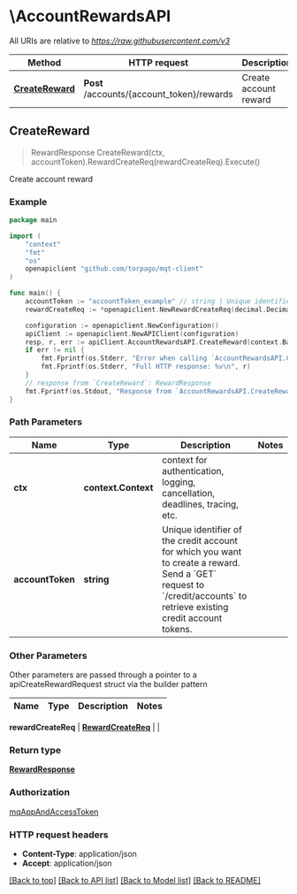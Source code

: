 # \AccountRewardsAPI

All URIs are relative to *https://raw.githubusercontent.com/v3*

Method | HTTP request | Description
------------- | ------------- | -------------
[**CreateReward**](AccountRewardsAPI.md#CreateReward) | **Post** /accounts/{account_token}/rewards | Create account reward



## CreateReward

> RewardResponse CreateReward(ctx, accountToken).RewardCreateReq(rewardCreateReq).Execute()

Create account reward



### Example

```go
package main

import (
	"context"
	"fmt"
	"os"
	openapiclient "github.com/torpago/mqt-client"
)

func main() {
	accountToken := "accountToken_example" // string | Unique identifier of the credit account for which you want to create a reward.  Send a `GET` request to `/credit/accounts` to retrieve existing credit account tokens.
	rewardCreateReq := *openapiclient.NewRewardCreateReq(decimal.Decimal(123), openapiclient.CurrencyCode("USD"), "Description_example") // RewardCreateReq | 

	configuration := openapiclient.NewConfiguration()
	apiClient := openapiclient.NewAPIClient(configuration)
	resp, r, err := apiClient.AccountRewardsAPI.CreateReward(context.Background(), accountToken).RewardCreateReq(rewardCreateReq).Execute()
	if err != nil {
		fmt.Fprintf(os.Stderr, "Error when calling `AccountRewardsAPI.CreateReward``: %v\n", err)
		fmt.Fprintf(os.Stderr, "Full HTTP response: %v\n", r)
	}
	// response from `CreateReward`: RewardResponse
	fmt.Fprintf(os.Stdout, "Response from `AccountRewardsAPI.CreateReward`: %v\n", resp)
}
```

### Path Parameters


Name | Type | Description  | Notes
------------- | ------------- | ------------- | -------------
**ctx** | **context.Context** | context for authentication, logging, cancellation, deadlines, tracing, etc.
**accountToken** | **string** | Unique identifier of the credit account for which you want to create a reward.  Send a &#x60;GET&#x60; request to &#x60;/credit/accounts&#x60; to retrieve existing credit account tokens. | 

### Other Parameters

Other parameters are passed through a pointer to a apiCreateRewardRequest struct via the builder pattern


Name | Type | Description  | Notes
------------- | ------------- | ------------- | -------------

 **rewardCreateReq** | [**RewardCreateReq**](RewardCreateReq.md) |  | 

### Return type

[**RewardResponse**](RewardResponse.md)

### Authorization

[mqAppAndAccessToken](../README.md#mqAppAndAccessToken)

### HTTP request headers

- **Content-Type**: application/json
- **Accept**: application/json

[[Back to top]](#) [[Back to API list]](../README.md#documentation-for-api-endpoints)
[[Back to Model list]](../README.md#documentation-for-models)
[[Back to README]](../README.md)


